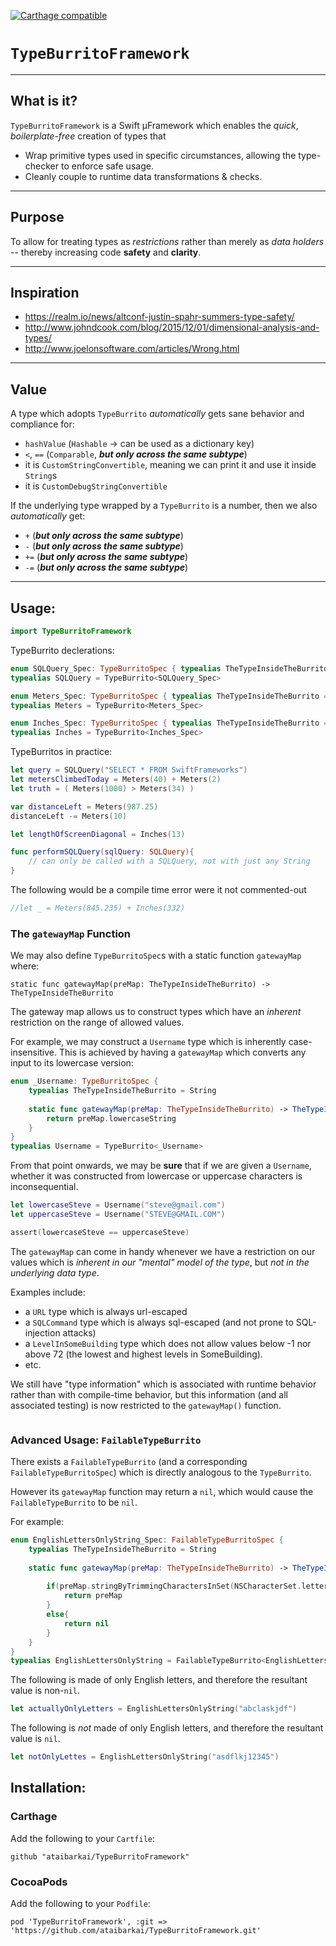 
[![Carthage compatible](https://img.shields.io/badge/Carthage-compatible-4BC51D.svg?style=flat)](https://github.com/Carthage/Carthage)


# `TypeBurritoFramework`

---------

## What is it?

`TypeBurritoFramework` is a Swift µFramework which enables the *quick*, *boilerplate-free* creation of types that
* Wrap primitive types used in specific circumstances, allowing the type-checker to enforce safe usage.
* Cleanly couple to runtime data transformations & checks.

---------


## Purpose
To allow for treating types as *restrictions* rather than merely as *data holders* -- thereby increasing code **safety** and **clarity**.

---------

## Inspiration

* https://realm.io/news/altconf-justin-spahr-summers-type-safety/
* http://www.johndcook.com/blog/2015/12/01/dimensional-analysis-and-types/
* http://www.joelonsoftware.com/articles/Wrong.html

---------

## Value

A type which adopts `TypeBurrito` *automatically* gets sane behavior and compliance for:
* `hashValue` (`Hashable` -> can be used as a dictionary key)
* `<`, `==` (`Comparable`, ***but only across the same subtype***)
* it is `CustomStringConvertible`, meaning we can print it and use it inside `String`s
* it is `CustomDebugStringConvertible`

If the underlying type wrapped by a `TypeBurrito` is a number, then we also *automatically* get:
* `+` (***but only across the same subtype***)
* `-` (***but only across the same subtype***)
* `+=` (***but only across the same subtype***)
* `-=` (***but only across the same subtype***)

---------

## Usage:

```swift
import TypeBurritoFramework

```
TypeBurrito declerations:
```swift
enum SQLQuery_Spec: TypeBurritoSpec { typealias TheTypeInsideTheBurrito = String }
typealias SQLQuery = TypeBurrito<SQLQuery_Spec>

enum Meters_Spec: TypeBurritoSpec { typealias TheTypeInsideTheBurrito = Double }
typealias Meters = TypeBurrito<Meters_Spec>

enum Inches_Spec: TypeBurritoSpec { typealias TheTypeInsideTheBurrito = Double }
typealias Inches = TypeBurrito<Inches_Spec>

```
TypeBurritos in practice:
```swift
let query = SQLQuery("SELECT * FROM SwiftFrameworks")
let metersClimbedToday = Meters(40) + Meters(2)
let truth = ( Meters(1000) > Meters(34) )

var distanceLeft = Meters(987.25)
distanceLeft -= Meters(10)

let lengthOfScreenDiagonal = Inches(13)

func performSQLQuery(sqlQuery: SQLQuery){
	// can only be called with a SQLQuery, not with just any String
}

```
The following would be a compile time error were it not commented-out
```swift
//let _ = Meters(845.235) + Inches(332)

```

### The `gatewayMap` Function
We may also define `TypeBurritoSpec`s with a static function `gatewayMap` where:

`static func gatewayMap(preMap: TheTypeInsideTheBurrito) -> TheTypeInsideTheBurrito`

The gateway map allows us to construct types which have an *inherent*
restriction on the range of allowed values.

For example, we may construct a `Username` type which is inherently case-insensitive.
This is achieved by having a `gatewayMap` which converts any input to its lowercase version:

```swift
enum _Username: TypeBurritoSpec {
	typealias TheTypeInsideTheBurrito = String
	
	static func gatewayMap(preMap: TheTypeInsideTheBurrito) -> TheTypeInsideTheBurrito{
		return preMap.lowercaseString
	}
}
typealias Username = TypeBurrito<_Username>

```
From that point onwards, we may be **sure** that if we are given a `Username`,
whether it was constructed from lowercase or uppercase characters is inconsequential.

```swift
let lowercaseSteve = Username("steve@gmail.com")
let uppercaseSteve = Username("STEVE@GMAIL.COM")

assert(lowercaseSteve == uppercaseSteve)

```

The `gatewayMap` can come in handy whenever we have a restriction on our values
which is *inherent in our "mental" model of the type*, but *not in the underlying data type*.

Examples include:
* a `URL` type which is always url-escaped
* a `SQLCommand` type which is always sql-escaped (and not prone to SQL-injection attacks)
* a `LevelInSomeBuilding` type which does not allow values below -1 nor above 72 (the lowest and highest levels in SomeBuilding).
* etc.

We still have "type information" which is associated with runtime behavior rather than with compile-time behavior, but this information (and all associated testing) is now restricted to the `gatewayMap()` function.


```swift
```

### Advanced Usage: `FailableTypeBurrito`

There exists a `FailableTypeBurrito` (and a corresponding `FailableTypeBurritoSpec`)
which is directly analogous to the `TypeBurrito`.

However its `gatewayMap` function may return a `nil`, which would cause the `FailableTypeBurrito` to be `nil`.

For example:


```swift
enum EnglishLettersOnlyString_Spec: FailableTypeBurritoSpec {
	typealias TheTypeInsideTheBurrito = String
	
	static func gatewayMap(preMap: TheTypeInsideTheBurrito) -> TheTypeInsideTheBurrito? {
		
		if(preMap.stringByTrimmingCharactersInSet(NSCharacterSet.letterCharacterSet()) == "") {
			return preMap
		}
		else{
			return nil
		}
	}
}
typealias EnglishLettersOnlyString = FailableTypeBurrito<EnglishLettersOnlyString_Spec>

```
The following is made of only English letters, and therefore the resultant value is non-`nil`.
```swift
let actuallyOnlyLetters = EnglishLettersOnlyString("abclaskjdf")

```
The following is *not* made of only English letters, and therefore the resultant value is `nil`.
```swift
let notOnlyLettes = EnglishLettersOnlyString("asdflkj12345")


```

## Installation:

### Carthage
Add the following to your `Cartfile`:

`github "ataibarkai/TypeBurritoFramework"`


### CocoaPods
Add the following to your `Podfile`:

`pod 'TypeBurritoFramework', :git => 'https://github.com/ataibarkai/TypeBurritoFramework.git'`


